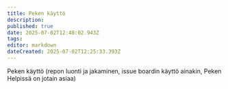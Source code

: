 ```yaml
---
title: Peken käyttö
description: 
published: true
date: 2025-07-02T12:48:02.943Z
tags: 
editor: markdown
dateCreated: 2025-07-02T12:25:33.393Z
---
```


Peken käyttö 
(repon luonti ja jakaminen, issue boardin käyttö ainakin, Peken Helpissä on jotain asiaa)